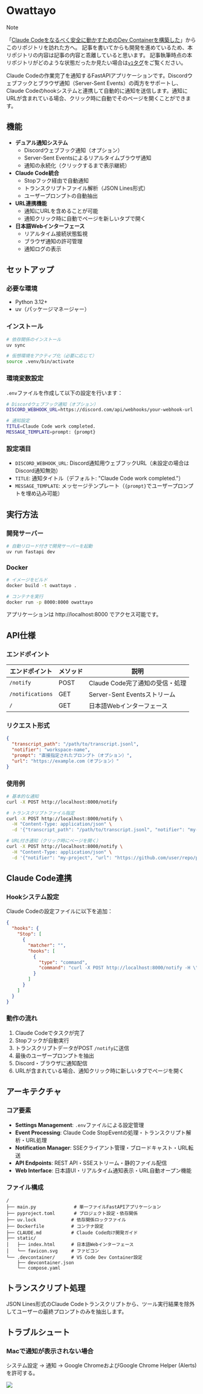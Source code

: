 # Owattayo

> [!NOTE]
> 「[Claude Codeをなるべく安全に動かすためのDev Containerを構築した](https://zenn.dev/backpaper0/articles/038838c4cec2a8)」からこのリポジトリを訪れた方へ。
> 記事を書いてからも開発を進めているため、本リポジトリの内容は記事の内容と乖離していると思います。
> 記事執筆時点の本リポジトリがどのような状態だったか見たい場合は[`v1`タグ](https://github.com/backpaper0/owattayo/tree/v1)をご覧ください。

Claude Codeの作業完了を通知するFastAPIアプリケーションです。Discordウェブフックとブラウザ通知（Server-Sent Events）の両方をサポートし、Claude Codeのhookシステムと連携して自動的に通知を送信します。通知にURLが含まれている場合、クリック時に自動でそのページを開くことができます。

## 機能

- **デュアル通知システム**
  - Discordウェブフック通知（オプション）
  - Server-Sent Eventsによるリアルタイムブラウザ通知
  - 通知の永続化（クリックするまで表示継続）
- **Claude Code統合**
  - Stopフック経由で自動通知
  - トランスクリプトファイル解析（JSON Lines形式）
  - ユーザープロンプトの自動抽出
- **URL連携機能**
  - 通知にURLを含めることが可能
  - 通知クリック時に自動でページを新しいタブで開く
- **日本語Webインターフェース**
  - リアルタイム接続状態監視
  - ブラウザ通知の許可管理
  - 通知ログの表示

## セットアップ

### 必要な環境
- Python 3.12+
- uv（パッケージマネージャー）

### インストール

```bash
# 依存関係のインストール
uv sync

# 仮想環境をアクティブ化（必要に応じて）
source .venv/bin/activate
```

### 環境変数設定

`.env`ファイルを作成して以下の設定を行います：

```bash
# Discordウェブフック通知（オプション）
DISCORD_WEBHOOK_URL=https://discord.com/api/webhooks/your-webhook-url

# 通知設定
TITLE=Claude Code work completed.
MESSAGE_TEMPLATE=prompt: {prompt}
```

### 設定項目

- `DISCORD_WEBHOOK_URL`: Discord通知用ウェブフックURL（未設定の場合はDiscord通知無効）
- `TITLE`: 通知タイトル（デフォルト: "Claude Code work completed."）
- `MESSAGE_TEMPLATE`: メッセージテンプレート（`{prompt}`でユーザープロンプトを埋め込み可能）

## 実行方法

### 開発サーバー

```bash
# 自動リロード付きで開発サーバーを起動
uv run fastapi dev
```

### Docker

```bash
# イメージをビルド
docker build -t owattayo .

# コンテナを実行
docker run -p 8000:8000 owattayo
```

アプリケーションは http://localhost:8000 でアクセス可能です。

## API仕様

### エンドポイント

| エンドポイント | メソッド | 説明 |
|---|---|---|
| `/notify` | POST | Claude Code完了通知の受信・処理 |
| `/notifications` | GET | Server-Sent Eventsストリーム |
| `/` | GET | 日本語Webインターフェース |

### リクエスト形式

```json
{
  "transcript_path": "/path/to/transcript.jsonl",
  "notifier": "workspace-name",
  "prompt": "直接指定されたプロンプト（オプション）",
  "url": "https://example.com（オプション）"
}
```

### 使用例

```bash
# 基本的な通知
curl -X POST http://localhost:8000/notify

# トランスクリプトファイル指定
curl -X POST http://localhost:8000/notify \
  -H "Content-Type: application/json" \
  -d '{"transcript_path": "/path/to/transcript.jsonl", "notifier": "my-project"}'

# URL付き通知（クリック時にページを開く）
curl -X POST http://localhost:8000/notify \
  -H "Content-Type: application/json" \
  -d '{"notifier": "my-project", "url": "https://github.com/user/repo/pull/123"}'
```

## Claude Code連携

### Hookシステム設定

Claude Codeの設定ファイルに以下を追加：

```json
{
  "hooks": {
    "Stop": [
      {
        "matcher": "",
        "hooks": [
          {
            "type": "command",
            "command": "curl -X POST http://localhost:8000/notify -H \"Content-Type: application/json\" -d @-"
          }
        ]
      }
    ]
  }
}
```

### 動作の流れ

1. Claude Codeでタスクが完了
2. Stopフックが自動実行
3. トランスクリプトデータがPOST `/notify`に送信
4. 最後のユーザープロンプトを抽出
5. Discord・ブラウザに通知配信
6. URLが含まれている場合、通知クリック時に新しいタブでページを開く

## アーキテクチャ

### コア要素

- **Settings Management**: `.env`ファイルによる設定管理
- **Event Processing**: Claude Code StopEventの処理・トランスクリプト解析・URL処理
- **Notification Manager**: SSEクライアント管理・ブロードキャスト・URL転送
- **API Endpoints**: REST API・SSEストリーム・静的ファイル配信
- **Web Interface**: 日本語UI・リアルタイム通知表示・URL自動オープン機能

### ファイル構成

```
/
├── main.py              # 単一ファイルFastAPIアプリケーション
├── pyproject.toml       # プロジェクト設定・依存関係
├── uv.lock             # 依存関係ロックファイル
├── Dockerfile          # コンテナ設定
├── CLAUDE.md           # Claude Code向け開発ガイド
├── static/
│   ├── index.html      # 日本語Webインターフェース
│   └── favicon.svg     # ファビコン
└── .devcontainer/      # VS Code Dev Container設定
    ├── devcontainer.json
    └── compose.yaml
```

## トランスクリプト処理

JSON Lines形式のClaude Codeトランスクリプトから、ツール実行結果を除外してユーザーの最終プロンプトのみを抽出します。

## トラブルシュート

### Macで通知が表示されない場合

システム設定 → 通知 → Google ChromeおよびGoogle Chrome Helper (Alerts)を許可する。

![](./docs/assets/macos_notification_settings.png)
